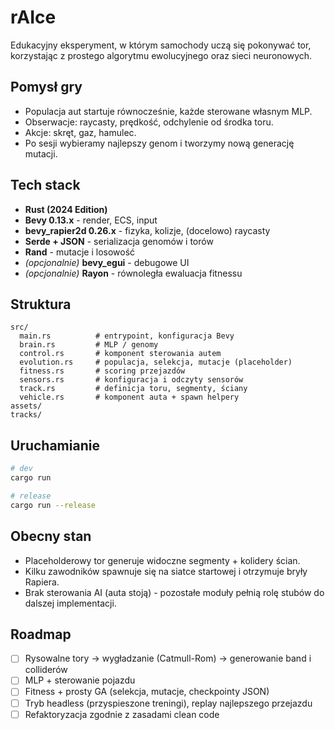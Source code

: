 
# rAIce

Edukacyjny eksperyment, w którym samochody uczą się pokonywać tor, korzystając z prostego algorytmu ewolucyjnego oraz sieci neuronowych.

## Pomysł gry
- Populacja aut startuje równocześnie, każde sterowane własnym MLP.
- Obserwacje: raycasty, prędkość, odchylenie od środka toru.
- Akcje: skręt, gaz, hamulec.
- Po sesji wybieramy najlepszy genom i tworzymy nową generację mutacji.

## Tech stack
- **Rust (2024 Edition)**
- **Bevy 0.13.x** - render, ECS, input
- **bevy_rapier2d 0.26.x** - fizyka, kolizje, (docelowo) raycasty
- **Serde + JSON** - serializacja genomów i torów
- **Rand** - mutacje i losowość
- *(opcjonalnie)* **bevy_egui** - debugowe UI
- *(opcjonalnie)* **Rayon** - równoległa ewaluacja fitnessu

## Struktura
```
src/
  main.rs          # entrypoint, konfiguracja Bevy
  brain.rs         # MLP / genomy
  control.rs       # komponent sterowania autem
  evolution.rs     # populacja, selekcja, mutacje (placeholder)
  fitness.rs       # scoring przejazdów
  sensors.rs       # konfiguracja i odczyty sensorów
  track.rs         # definicja toru, segmenty, ściany
  vehicle.rs       # komponent auta + spawn helpery
assets/
tracks/
````

## Uruchamianie
```bash
# dev
cargo run

# release
cargo run --release
````

## Obecny stan

* Placeholderowy tor generuje widoczne segmenty + kolidery ścian.
* Kilku zawodników spawnuje się na siatce startowej i otrzymuje bryły Rapiera.
* Brak sterowania AI (auta stoją) - pozostałe moduły pełnią rolę stubów do dalszej implementacji.

## Roadmap

* [ ] Rysowalne tory → wygładzanie (Catmull-Rom) → generowanie band i colliderów
* [ ] MLP + sterowanie pojazdu
* [ ] Fitness + prosty GA (selekcja, mutacje, checkpointy JSON)
* [ ] Tryb headless (przyspieszone treningi), replay najlepszego przejazdu
* [ ] Refaktoryzacja zgodnie z zasadami clean code
